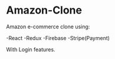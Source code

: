 # Amazon-Clone
Amazon e-commerce clone using:

-React
-Redux
-Firebase
-Stripe(Payment)

With Login features.
